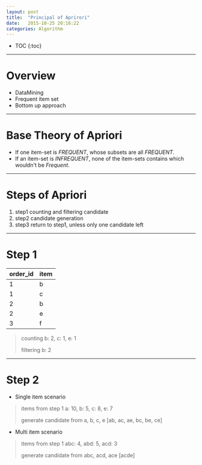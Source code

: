 ```yaml
---
layout: post
title:  "Principal of Aprirori"
date:   2015-10-25 20:16:22
categories: Algorithm
---
```


* TOC
{:toc}

---

# Overview

- DataMining
- Frequent item set
- Bottom up approach

---

# Base Theory of Apriori

- If one item-set is *FREQUENT*, whose subsets are all *FREQUENT*.
- If an item-set is *INFREQUENT*, none of the item-sets contains which wouldn't be *Frequent*.

---

# Steps of Apriori

1. step1 counting and filtering candidate
2. step2 candidate generation
3. step3 return to step1, unless only one candidate left

---

# Step 1

| order_id | item |
| -------- | ---- |
| 1        | b    |
| 1        | c    |
| 2        | b    |
| 2        | e    |
| 3        | f    |


> counting
> b: 2, c: 1, e: 1
> 
> filtering
> b: 2

---

# Step 2

- Single item scenario

> items from step 1
> a: 10, b: 5, c: 8, e: 7
> 
> generate candidate from a, b, c, e
> [ab, ac, ae, bc, be, ce]

- Multi item scenario

> items from step 1
> abc: 4, abd: 5, acd: 3
> 
> generate candidate from abc, acd, ace
> [acde]